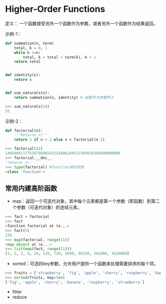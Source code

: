 # Higher-Order Functions

定义： 一个函数接受另外一个函数作为参数，或者另外一个函数作为结果返回。

示例-1：

```python
def summation(n, term)
    total, k = 0, 1
    while k <=n:
        total, k = total + term(k), k + 1
    return total


def identity(x):
    return x


def sum_naturals(n):
    return summation(n, identity) # 函数作为参数传入
```

```python
>>> sum_naturals(10)
55
```


示例-2：

```python
def factorial(n):
    '''Returns n!'''
    return 1 if n < 2 else n × factorial(n-1)
```

```python
>>> factorial(42)
1405006117752879898543142606244511569936384000000000
>>> factorial.__doc__
'returns n!'
>>> type(factorial) #function类的实例
<class 'function'>
```

## 常用内建高阶函数

- map：返回一个可迭代对象，其中每个元素都是第一个参数（即函数）到第二个参数（可迭代对象）的连续元素。

```python
>>> fact = factorial
>>> fact
<function factorial at 0x...>
>>> fact(5)
120
>>> map(factorial, range(11))
<map object at 0x...>
>>> list(map(fact, range(11)))
[1, 1, 2, 6, 24, 120, 720, 5040, 40320, 362880, 3628800]
```

- sorted：可选的key参数，允许用户提供一个函数来处理需要排序的每个项。

```python
>>> fruits = ['strawberry', 'fig', 'apple', 'cherry', 'raspberry', 'banana']
>>> sorted(fruits, key=len)
['fig', 'apple', 'cherry', 'banana', 'raspberry', 'strawberry']
```

- filter
- reduce
